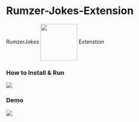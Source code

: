 # Rumzer-Jokes-Extension
RumzerJokes
<img align="center" src="https://i.ibb.co/BCVG733/logo.png" width="100" height="100">
Extenstion


<h3>How to Install & Run</h3>
<img align="center" src="https://i.ibb.co/ZBMf0VN/2022-12-16-03-11-05.gif">

<h3>Demo</h3>
<img align="center" src="https://i.ibb.co/WKMR1xn/2022-12-16-03-22-06.gif">



